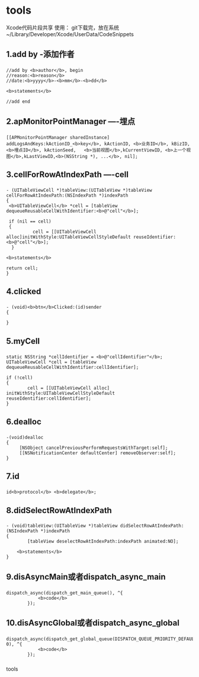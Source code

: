 tools
=====

Xcode代码片段共享
使用：
    git下载完，放在系统~/Library/Developer/Xcode/UserData/CodeSnippets


1.add by	-添加作者
-----------------------------------
###
    //add by <b>author</b>, begin
    //reason:<b>reason</b>
    //date:<b>yyyy</b>-<b>mm</b>-<b>dd</b>
    
    <b>statements</b>
    
    //add end
###

2.apMonitorPointManager	—-埋点
-----------------------------------
###
	[[APMonitorPointManager sharedInstance] addLogsAndKeys:kActionID_<b>key</b>, kActionID, <b>业务ID</b>, kBizID, <b>埋点ID</b>, kActionSeed,   <b>当前视图</b>,kCurrentViewID, <b>上一个视图</b>,kLastViewID,<b>(NSString *), ...</b>, nil];
###


3.cellForRowAtIndexPath	—-cell
-----------------------------------
###
	- (UITableViewCell *)tableView:(UITableView *)tableView cellForRowAtIndexPath:(NSIndexPath *)indexPath
	{
   	 <b>UITableViewCell</b> *cell = [tableView dequeueReusableCellWithIdentifier:<b>@"cell"</b>];
    
   	 if (nil == cell)
   	 {
      		  cell = [[UITableViewCell alloc]initWithStyle:UITableViewCellStyleDefault reuseIdentifier:<b>@"cell"</b>];
  	  }
    
    <b>statements</b>
    
    return cell;
	}
###

4.clicked
-----------------------------------
###
	- (void)<b>btn</b>Clicked:(id)sender
	{
    
	}
###

5.myCell
-----------------------------------
###
	static NSString *cellIdentifier = <b>@"cellIdentifier"</b>;
	UITableViewCell *cell = [tableView dequeueReusableCellWithIdentifier:cellIdentifier];

	if (!cell)
	{
    		cell = [[UITableViewCell alloc] initWithStyle:UITableViewCellStyleDefault reuseIdentifier:cellIdentifier];
	}
###

6.dealloc
-----------------------------------
###
	-(void)dealloc
	{
   		 [NSObject cancelPreviousPerformRequestsWithTarget:self];
   		 [[NSNotificationCenter defaultCenter] removeObserver:self];
	}
###

7.id
-----------------------------------
###
	id<b>protocol</b> <b>delegate</b>;
###

8.didSelectRowAtIndexPath
-----------------------------------
###
	- (void)tableView:(UITableView *)tableView didSelectRowAtIndexPath:(NSIndexPath *)indexPath
	{
    		[tableView deselectRowAtIndexPath:indexPath animated:NO];
    
   	 	<b>statements</b>
	}
###

9.disAsyncMain或者dispatch_async_main
-----------------------------------
###
	dispatch_async(dispatch_get_main_queue(), ^{
                <b>code</b>
            });
###

10.disAsyncGlobal或者dispatch_async_global
-----------------------------------
###
	dispatch_async(dispatch_get_global_queue(DISPATCH_QUEUE_PRIORITY_DEFAULT, 0), ^{
                <b>code</b>
            });
###


tools
